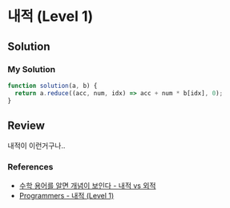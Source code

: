 # 내적 (Level 1)

## Solution

### My Solution

```js
function solution(a, b) {
  return a.reduce((acc, num, idx) => acc + num * b[idx], 0);
}
```

## Review

내적이 이런거구나..

### References

- [수학 용어를 알면 개념이 보인다 - 내적 vs 외적](https://wikidocs.net/22384)
- [Programmers - 내적 (Level 1)](https://programmers.co.kr/learn/courses/30/lessons/70128)
